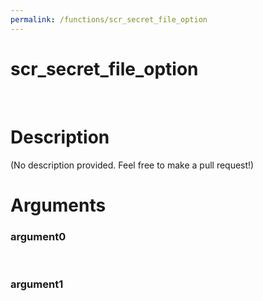```yaml
---
permalink: /functions/scr_secret_file_option
---
```

# scr_secret_file_option  
&nbsp;  
# Description  
(No description provided. Feel free to make a pull request!) 
&nbsp;  
# Arguments
### argument0

&nbsp;    
### argument1

&nbsp;    


